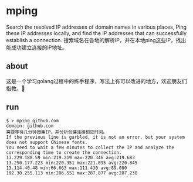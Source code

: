 # mping
Search the resolved IP addresses of domain names in various places, Ping these IP addresses locally, and find the IP addresses that can successfully establish a connection.
搜索域名在各地的解析IP，并在本地ping这些IP，找出能成功建立连接的IP地址。

## about
这是一个学习golang过程中的练手程序，写法上有可以改进的地方，欢迎朋友们指教。🤝

## run
```code
$ > mping github.com
domain: github.com
需要等待几分钟搜集IP，并分析创建连接相应时间。
If the previous line is garbled, it is not an error, but your system does not support Chinese fonts.
You need to wait a few minutes to collect the IP and analyze the corresponding time to create the connection.
13.229.188.59 min:219.219 max:220.346 avg:219.683
13.250.177.223 min:220.351 max:221.095 avg:220.845
13.114.40.48 min:66.663 max:111.430 avg:89.080
192.30.255.113 min:286.551 max:287.877 avg:287.238
```


